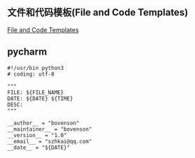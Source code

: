 ## 文件和代码模板(File and Code Templates)

[File and Code Templates](https://www.jetbrains.com/help/idea/file-and-code-templates.html)

## pycharm

```
#!/usr/bin python3
# coding: utf-8

"""
FILE: ${FILE_NAME}
DATE: ${DATE} ${TIME}
DESC: 
"""

__author__ = "bovenson"
__maintainer__ = "bovenson"
__version__ = "1.0"
__email__ = "szhkai@qq.com"
__date__ = "${DATE}"


```

